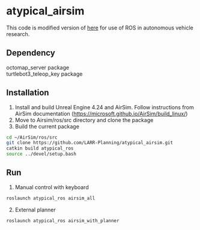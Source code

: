 # atypical_airsim

This code is modified version of [here](https://github.com/microsoft/AirSim/blob/master/docs/airsim_ros_pkgs.md) for use of ROS in autonomous vehicle research.

## Dependency
octomap_server package  
turtlebot3_teleop_key package

## Installation
1) Install and build Unreal Engine 4.24 and AirSim. Follow instructions from AirSim documentation (https://microsoft.github.io/AirSim/build_linux/)
2) Move to Airsim/ros/src directory and clone the package
3) Build the current package 

```bash
cd ~/AirSim/ros/src
git clone https://github.com/LARR-Planning/atypical_airsim.git
catkin build atypical_ros
source ../devel/setup.bash
```

## Run
1) Manual control with keyboard
```bash 
roslaunch atypical_ros airsim_all
```

2) External planner
```bash 
roslaunch atypical_ros airsim_with_planner
```
